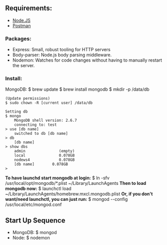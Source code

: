 ## Requirements: 
- [Node.JS](http://nodejs.org)
- [Postman](https://chrome.google.com/webstore/detail/postman/fhbjgbiflinjbdggehcddcbncdddomop)

### Packages:
- Express: Small, robust tooling for HTTP servers
- Body-parser: Node.js body parsing middleware.
- Nodemon: Watches for code changes without having to manually restart the server.


### Install:
MongoDB:
	$ brew update
	$ brew install mongodb
	$ mkdir -p /data/db
	
	(Update permissions)
	$ sudo chown -R [current user] /data/db

	Setting db
	$ mongo
		MongoDB shell version: 2.6.7
		connecting to: test
	> use [db name]
		switched to db [db name]
	> db
		[db name]
	> show dbs
		admin               (empty)
		local               0.078GB
		nodews4             0.078GB
		[db name]        0.078GB
	>

<b>To have launchd start mongodb at login:</b>
  $ ln -sfv /usr/local/opt/mongodb/*.plist ~/Library/LaunchAgents
<b>Then to load mongodb now:</b>
  $ launchctl load ~/Library/LaunchAgents/homebrew.mxcl.mongodb.plist
<b>Or, if you don't want/need launchctl, you can just run:</b>
  $ mongod --config /usr/local/etc/mongod.conf

## Start Up Sequence
- MongoDB: $ mongod
- Node: $ nodemon
